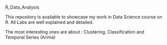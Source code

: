 R_Data_Analysis


This repository is available to showcase my work in Data Science course on R. All Labs are well explained and detailed. 

The most interesting ones are about : 
Clustering, Classification and Temporal Series (Arima) 

